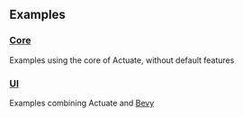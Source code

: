 ## Examples

### [Core](https://github.com/actuate-rs/actuate/tree/main/examples/core)
Examples using the core of Actuate, without default features

### [UI](https://github.com/actuate-rs/actuate/tree/main/examples/ui)
Examples combining Actuate and [Bevy](https://github.com/bevyengine/bevy)
